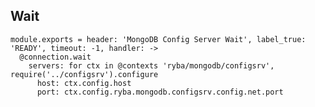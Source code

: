 
## Wait

    module.exports = header: 'MongoDB Config Server Wait', label_true: 'READY', timeout: -1, handler: ->
      @connection.wait
        servers: for ctx in @contexts 'ryba/mongodb/configsrv', require('../configsrv').configure
          host: ctx.config.host
          port: ctx.config.ryba.mongodb.configsrv.config.net.port
